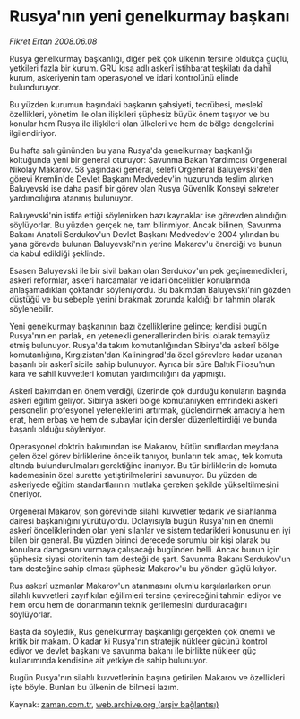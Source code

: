 # Rusya'nın yeni genelkurmay başkanı

*Fikret Ertan 2008.06.08*

<tr><td class="metin" colspan="2" style="padding-top: 20px; padding-left: 5px; padding-right: 10px;">Rusya genelkurmay başkanlığı, diğer pek çok ülkenin tersine oldukça güçlü, yetkileri fazla bir kurum. GRU kısa adlı askerî istihbarat teşkilatı da dahil kurum, askeriyenin tam operasyonel ve idari kontrolünü elinde bulunduruyor.</td></tr><tr><td class="metin" colspan="2" style="padding-top: 20px; padding-left: 5px; padding-right: 10px;"><p>Bu yüzden kurumun başındaki başkanın şahsiyeti, tecrübesi, meslekî özellikleri, yönetim ile olan ilişkileri şüphesiz büyük önem taşıyor ve bu konular hem Rusya ile ilişkileri olan ülkeleri ve hem de bölge dengelerini ilgilendiriyor.
<p> Bu hafta salı gününden bu yana Rusya'da genelkurmay başkanlığı koltuğunda yeni bir general oturuyor: Savunma Bakan Yardımcısı Orgeneral Nikolay Makarov. 58 yaşındaki general, selefi Orgeneral Baluyevski'den görevi Kremlin'de Devlet Başkanı Medvedev'in huzurunda teslim alırken Baluyevski ise daha pasif bir görev olan Rusya Güvenlik Konseyi sekreter yardımcılığına atanmış bulunuyor.
<p> Baluyevski'nin istifa ettiği söylenirken bazı kaynaklar ise görevden alındığını söylüyorlar. Bu yüzden gerçek ne, tam bilinmiyor. Ancak bilinen, Savunma Bakanı Anatoli Serdukov'un Devlet Başkanı Medvedev'e 2004 yılından bu yana görevde bulunan Baluyevski'nin yerine Makarov'u önerdiği ve bunun da kabul edildiği şeklinde. 
<p> Esasen Baluyevski ile bir sivil bakan olan Serdukov'un pek geçinemedikleri, askerî reformlar, askerî harcamalar ve idari öncelikler konularında anlaşamadıkları çoktandır söyleniyordu. Bu bakımdan Baluyevski'nin gözden düştüğü ve bu sebeple yerini bırakmak zorunda kaldığı bir tahmin olarak söylenebilir.
<p> Yeni genelkurmay başkanının bazı özelliklerine gelince; kendisi bugün Rusya'nın en parlak, en yetenekli generallerinden birisi olarak temayüz etmiş bulunuyor. Rusya'da takım komutanlığından Sibirya'da askerî bölge komutanlığına, Kırgızistan'dan Kaliningrad'da özel görevlere kadar uzanan başarılı bir askerî sicile sahip bulunuyor. Ayrıca bir süre Baltık Filosu'nun kara ve sahil kuvvetleri komutan yardımcılığını da yapmıştı.
<p> Askerî bakımdan en önem verdiği, üzerinde çok durduğu konuların başında askerî eğitim geliyor. Sibirya askerî bölge komutanıyken emrindeki askerî personelin profesyonel yeteneklerini artırmak, güçlendirmek amacıyla hem erat, hem erbaş ve hem de subaylar için dersler düzenlettirdiği ve bunda başarılı olduğu söyleniyor.
<p> Operasyonel doktrin bakımından ise Makarov, bütün sınıflardan meydana gelen özel görev birliklerine öncelik tanıyor, bunların tek amaç, tek komuta altında bulundurulmaları gerektiğine inanıyor. Bu tür birliklerin de komuta kademesinin özel surette yetiştirilmelerini savunuyor. Bu yüzden de askeriyede eğitim standartlarının mutlaka gereken şekilde yükseltilmesini öneriyor.
<p> Orgeneral Makarov, son görevinde silahlı kuvvetler tedarik ve silahlanma dairesi başkanlığını yürütüyordu. Dolayısıyla bugün Rusya'nın en önemli askerî önceliklerinden olan yeni silahlar ve sistem tedarikleri konusunu en iyi bilen bir general. Bu yüzden birinci derecede sorumlu bir kişi olarak bu konulara damgasını vurmaya çalışacağı bugünden belli. Ancak bunun için şüphesiz siyasi otoritenin tam desteği de şart. Savunma Bakanı Serdukov'un tam desteğine sahip olması şüphesiz Makarov'u bu yönden güçlü kılıyor.
<p> Rus askerî uzmanlar Makarov'un atanmasını olumlu karşılarlarken onun silahlı kuvvetleri zayıf kılan eğilimleri tersine çevireceğini tahmin ediyor ve hem ordu hem de donanmanın teknik gerilemesini durduracağını söylüyorlar.
<p> Başta da söyledik, Rus genelkurmay başkanlığı gerçekten çok önemli ve kritik bir makam. O kadar ki Rusya'nın stratejik nükleer gücünü kontrol ediyor ve devlet başkanı ve savunma bakanı ile birlikte nükleer güç kullanımında kendisine ait yetkiye de sahip bulunuyor.
<p> Bugün Rusya'nın silahlı kuvvetlerinin başına getirilen Makarov ve özellikleri işte böyle. Bunları bu ülkenin de bilmesi lazım.<br/></p></p></p></p></p></p></p></p></p></p></p></td></tr>

Kaynak: [zaman.com.tr](http://zaman.com.tr/yazar.do?yazino=699377), [web.archive.org (arşiv bağlantısı)](http://web.archive.org/web/20080804165223/http://www.zaman.com.tr:80/yazar.do?yazino=699377)
